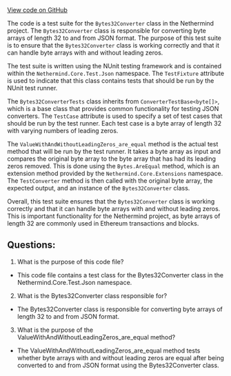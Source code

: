 [View code on GitHub](https://github.com/NethermindEth/nethermind/src/Nethermind/Nethermind.Core.Test/Json/ByteArray32ConverterTests.cs)

The code is a test suite for the `Bytes32Converter` class in the Nethermind project. The `Bytes32Converter` class is responsible for converting byte arrays of length 32 to and from JSON format. The purpose of this test suite is to ensure that the `Bytes32Converter` class is working correctly and that it can handle byte arrays with and without leading zeros.

The test suite is written using the NUnit testing framework and is contained within the `Nethermind.Core.Test.Json` namespace. The `TestFixture` attribute is used to indicate that this class contains tests that should be run by the NUnit test runner.

The `Bytes32ConverterTests` class inherits from `ConverterTestBase<byte[]>`, which is a base class that provides common functionality for testing JSON converters. The `TestCase` attribute is used to specify a set of test cases that should be run by the test runner. Each test case is a byte array of length 32 with varying numbers of leading zeros.

The `ValueWithAndWithoutLeadingZeros_are_equal` method is the actual test method that will be run by the test runner. It takes a byte array as input and compares the original byte array to the byte array that has had its leading zeros removed. This is done using the `Bytes.AreEqual` method, which is an extension method provided by the `Nethermind.Core.Extensions` namespace. The `TestConverter` method is then called with the original byte array, the expected output, and an instance of the `Bytes32Converter` class.

Overall, this test suite ensures that the `Bytes32Converter` class is working correctly and that it can handle byte arrays with and without leading zeros. This is important functionality for the Nethermind project, as byte arrays of length 32 are commonly used in Ethereum transactions and blocks.
## Questions: 
 1. What is the purpose of this code file?
- This code file contains a test class for the Bytes32Converter class in the Nethermind.Core.Test.Json namespace.

2. What is the Bytes32Converter class responsible for?
- The Bytes32Converter class is responsible for converting byte arrays of length 32 to and from JSON format.

3. What is the purpose of the ValueWithAndWithoutLeadingZeros_are_equal method?
- The ValueWithAndWithoutLeadingZeros_are_equal method tests whether byte arrays with and without leading zeros are equal after being converted to and from JSON format using the Bytes32Converter class.